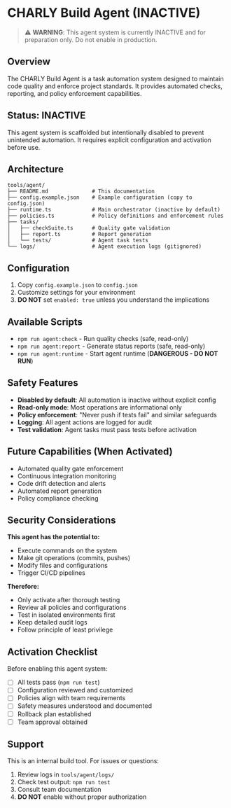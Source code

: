 # CHARLY Build Agent (INACTIVE)

> ⚠️ **WARNING**: This agent system is currently INACTIVE and for preparation only. Do not enable in production.

## Overview

The CHARLY Build Agent is a task automation system designed to maintain code quality and enforce project standards. It provides automated checks, reporting, and policy enforcement capabilities.

## Status: INACTIVE

This agent system is scaffolded but intentionally disabled to prevent unintended automation. It requires explicit configuration and activation before use.

## Architecture

```
tools/agent/
├── README.md              # This documentation
├── config.example.json    # Example configuration (copy to config.json)
├── runtime.ts             # Main orchestrator (inactive by default)
├── policies.ts            # Policy definitions and enforcement rules
├── tasks/
│   ├── checkSuite.ts      # Quality gate validation
│   ├── report.ts          # Report generation
│   └── tests/             # Agent task tests
└── logs/                  # Agent execution logs (gitignored)
```

## Configuration

1. Copy `config.example.json` to `config.json`
2. Customize settings for your environment
3. **DO NOT** set `enabled: true` unless you understand the implications

## Available Scripts

- `npm run agent:check` - Run quality checks (safe, read-only)
- `npm run agent:report` - Generate status reports (safe, read-only)
- `npm run agent:runtime` - Start agent runtime (**DANGEROUS - DO NOT RUN**)

## Safety Features

- **Disabled by default**: All automation is inactive without explicit config
- **Read-only mode**: Most operations are informational only
- **Policy enforcement**: "Never push if tests fail" and similar safeguards
- **Logging**: All agent actions are logged for audit
- **Test validation**: Agent tasks must pass tests before activation

## Future Capabilities (When Activated)

- Automated quality gate enforcement
- Continuous integration monitoring
- Code drift detection and alerts
- Automated report generation
- Policy compliance checking

## Security Considerations

**This agent has the potential to:**
- Execute commands on the system
- Make git operations (commits, pushes)
- Modify files and configurations
- Trigger CI/CD pipelines

**Therefore:**
- Only activate after thorough testing
- Review all policies and configurations
- Test in isolated environments first
- Keep detailed audit logs
- Follow principle of least privilege

## Activation Checklist

Before enabling this agent system:

- [ ] All tests pass (`npm run test`)
- [ ] Configuration reviewed and customized
- [ ] Policies align with team requirements
- [ ] Safety measures understood and documented
- [ ] Rollback plan established
- [ ] Team approval obtained

## Support

This is an internal build tool. For issues or questions:
1. Review logs in `tools/agent/logs/`
2. Check test output: `npm run test`
3. Consult team documentation
4. **DO NOT** enable without proper authorization